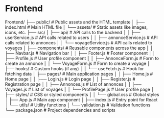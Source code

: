 # Frontend

Frontend/
├── public/                              # Public assets and the HTML template
│   ├── index.html                       # Main HTML file
│   └── assets/                          # Static assets like images, icons, etc.
├── src/
│   ├── api/                             # API calls to the backend
│   │   ├── userService.js               # API calls related to users
│   │   ├── annonceService.js            # API calls related to annonces
│   │   └── voyageService.js             # API calls related to voyages
│   ├── components/                      # Reusable components across the app
│   │   ├── Navbar.js                    # Navigation bar
│   │   ├── Footer.js                    # Footer component
│   │   ├── Profile.js                   # User profile component
│   │   ├── AnnonceForm.js               # Form to create an annonce
│   │   └── VoyageForm.js                # Form to create a voyage
│   ├── hooks/                           # Custom hooks (if any)
│   │   └── useFetch.js                  # Hook for fetching data
│   ├── pages/                           # Main application pages
│   │   ├── Home.js                      # Home page
│   │   ├── Login.js                     # Login page
│   │   ├── Register.js                  # Registration page
│   │   ├── Annonces.js                  # List of annonces
│   │   ├── Voyages.js                   # List of voyages
│   │   └── ProfilePage.js               # User profile page
│   ├── styles/                          # CSS or styled components
│   │   └── global.css                   # Global styles
│   ├── App.js                           # Main app component
│   ├── index.js                         # Entry point for React
│   └── utils/                           # Utility functions
│       └── validation.js                # Validation functions
└── package.json                         # Project dependencies and scripts
